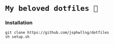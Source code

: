 # `My beloved dotfiles 🐒`

### Installation
```
git clone https://github.com/jsphwllng/dotfiles
sh setup.sh
```
